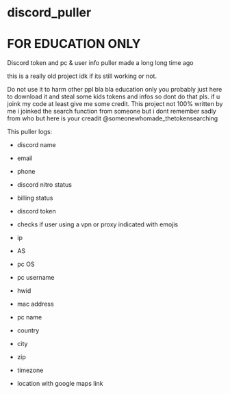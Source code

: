 # discord_puller

# FOR EDUCATION ONLY
Discord token and pc &amp; user info puller made a long long time ago

this is a really old project idk if its still working or not.

Do not use it to harm other ppl bla bla education only you probably just here to download it and steal some kids tokens and infos so dont do that pls. if u joink my code at least give me some credit. This project not 100% written by me i joinked the search function from someone but i dont remember sadly from who but here is your creadit @someonewhomade_thetokensearching


This puller logs:

- discord name
- email
- phone
- discord nitro status
- billing status
- discord token

- checks if user using a vpn or proxy indicated with emojis
- ip
- AS

- pc OS
- pc username
- hwid
- mac address
- pc name

- country
- city
- zip
- timezone
- location with google maps link
